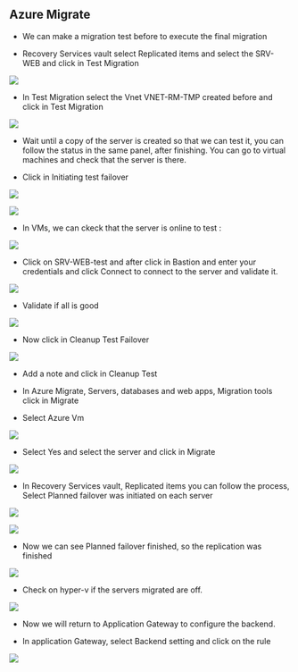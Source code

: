 ## Azure Migrate

* We can make a migration test before to execute the final migration

* Recovery Services vault select Replicated items and select the SRV-WEB and click in Test Migration

![](/Cloud/img-cloud/pro046.png)

* In Test Migration select the Vnet VNET-RM-TMP created before and click in Test Migration

![](/Cloud/img-cloud/pro047.png)

* Wait until a copy of the server is created so that we can test it, you can follow the status in the same panel, after finishing. You can go to virtual machines and check that the server is there.

* Click in Initiating test failover

![](/Cloud/img-cloud/pro048.png)


![](/Cloud/img-cloud/pro049.png)


* In VMs, we can ckeck that the server is online to test : 

![](/Cloud/img-cloud/pro050.png)

* Click on SRV-WEB-test and after click in Bastion and enter your credentials and click Connect to connect to the server and validate it.

![](/Cloud/img-cloud/pro051.png)

* Validate if all is good

![](/Cloud/img-cloud/pro052.png)

* Now click in Cleanup Test Failover

![](/Cloud/img-cloud/pro053.png)

* Add a note and click in Cleanup Test

* In Azure Migrate, Servers, databases and web apps, Migration tools click in Migrate

* Select Azure Vm

![](/Cloud/img-cloud/pro054.png)

* Select Yes and select the server and click in Migrate

![](/Cloud/img-cloud/pro055.png)

* In Recovery Services vault, Replicated items you can follow the process, Select Planned failover was initiated on each server

![](/Cloud/img-cloud/pro056.png)

![](/Cloud/img-cloud/pro057.png)

* Now we can see Planned failover finished, so the replication was finished

![](/Cloud/img-cloud/pro058.png)

* Check on hyper-v if the servers migrated are off.

![](/Cloud/img-cloud/pro060.png)

* Now we will return to Application Gateway to configure the backend.

* In application Gateway, select Backend setting and click on the rule 

![](/Cloud/img-cloud/pro061.png)
